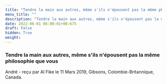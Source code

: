 ```yaml
---
title: "Tendre la main aux autres, même s'ils n'épousent pas la même philosophie que vous"
menu_title: ""
description: "Tendre la main aux autres, même s'ils n'épousent pas la même philosophie que vous"
date: 2022-06-01 06:00:01+00:675
draft: False
hidden: True
weight:
---
```

### Tendre la main aux autres, même s'ils n'épousent pas la même philosophie que vous

André - reçu par Al Fike le 11 Mars 2019, Gibsons, Colombie-Britannique, Canada.



